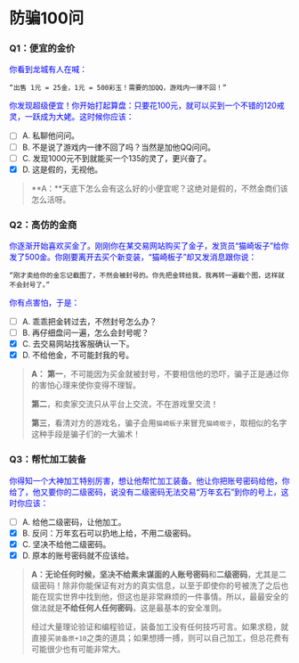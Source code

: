 # 防骗100问

### Q1：便宜的金价

<span style="color:blue">你看到龙城有人在喊：</span>

`“出售 1元 = 25金，1元 = 500彩玉！需要的加QQ，游戏内一律不回！”`

<span style="color:blue">你发现超级便宜！你开始打起算盘：只要花100元，就可以买到一个不错的120戒灵，一跃成为大姥。这时候你应该：</span>

- [ ] A. 私聊他问问。
- [ ] B. 不是说了游戏内一律不回了吗？当然是加他QQ问问。
- [ ] C. 发现1000元不到就能买一个135的灵了，更兴奋了。
- [x] D. 这是假的，无视他。

> **A：**天底下怎么会有这么好的小便宜呢？这绝对是假的，不然金商们该怎么活呀。

### Q2：高仿的金商

<span style="color:blue">你逐渐开始喜欢买金了。刚刚你在某交易网站购买了金子，发货员“猫崎坂子”给你发了500金。你刚要离开去买个新变装，“猫崎板子”却又发消息跟你说：</span>

`“刚才卖给你的金忘记截图了，不然会被封号的。你先把金转给我，我再转一遍截个图，这样就不会封号了。”`

<span style="color:blue">你有点害怕，于是：</span>

- [ ] A. 乖乖把金转过去，不然封号怎么办？
- [ ] B. 再仔细盘问一遍，怎么会封号呢？
- [x] C. 去交易网站找客服确认一下。
- [x] D. 不给他金，不可能封我的号。

> **A：** **第一**，不可能因为买金就被封号，不要相信他的恐吓，骗子正是通过你的害怕心理来使你变得不理智。
>
> **第二**，和卖家交流只从平台上交流，不在游戏里交流！
>
> **第三**，看清对方的游戏名，骗子会用`猫崎板子`来冒充`猫崎坂子`，取相似的名字这种手段是骗子们的一大骗术！

### Q3：帮忙加工装备

<span style="color:blue">你得知一个大神加工特别厉害，想让他帮忙加工装备。他让你把账号密码给他，你给了，他又要你的二级密码，说没有二级密码无法交易“万年玄石”到你的号上，这时你应该：</span>

- [ ] A. 给他二级密码，让他加工。
- [x] B. 反问：万年玄石可以扔地上给，不用二级密码。
- [x] C. 坚决不给他二级密码。
- [x] D. 原本的账号密码就不应该给。

> **A：**无论任何时候，坚决不给素未谋面的人**账号密码**和**二级密码**，尤其是二级密码！除非你能保证有对方的真实信息，以至于即使你的号被洗了之后也能在现实世界中找到他，但这也是非常麻烦的一件事情。所以，最最安全的做法就是**不给任何人任何密码**，这是最基本的安全准则。
>
> 经过大量理论验证和编程验证，装备加工没有任何技巧可言。如果求稳，就直接买`装备原+10`之类的道具；如果想搏一搏，则可以自己加工，但总花费有可能很少也有可能非常大。
>